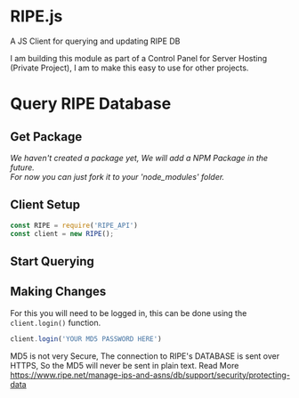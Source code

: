 # RIPE.js
A JS Client for querying and updating RIPE DB

I am building this module as part of a Control Panel for Server Hosting (Private Project), I am to make this easy to use for other projects.

# Query RIPE Database
## Get Package
_We haven't created a package yet, We will add a NPM Package in the future. <br>
For now you can just fork it to your 'node_modules' folder._

## Client Setup
```js
const RIPE = require('RIPE_API')
const client = new RIPE();
```

## Start Querying


## Making Changes
For this you will need to be logged in, this can be done using the `client.login()` function.
```js
client.login('YOUR MD5 PASSWORD HERE')
```
MD5 is not very Secure, The connection to RIPE's DATABASE is sent over HTTPS, So the MD5 will never be sent in plain text. 
Read More https://www.ripe.net/manage-ips-and-asns/db/support/security/protecting-data
